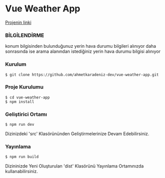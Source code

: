 # Vue Weather App

[Projenin linki](https://vue-credit-card-app.netlify.app)

### BİLGİLENDİRME

konum bilgisinden bulunduğunuz yerin hava durumu bilgileri alınıyor daha sonrasında ise arama alanından istediğiniz yerin hava durumu bilgisi alınıyor


### Kurulum
```
$ git clone https://github.com/ahmetkaradeniz-dev/vue-weather-app.git
```

### Proje Kurulumu
```
$ cd vue-weather-app
$ npm install
```

### Geliştirici Ortamı
```
$ npm run dev
```
Dizinizdeki 'src' Klasörününden Geliştirmelerinize Devam Edebilirsiniz.

### Yayınlama
```
$ npm run build
```
Dizininizde Yeni Oluşturulan 'dist' Klasörünü Yayınlama Ortamınızda kullanabilirsiniz.
